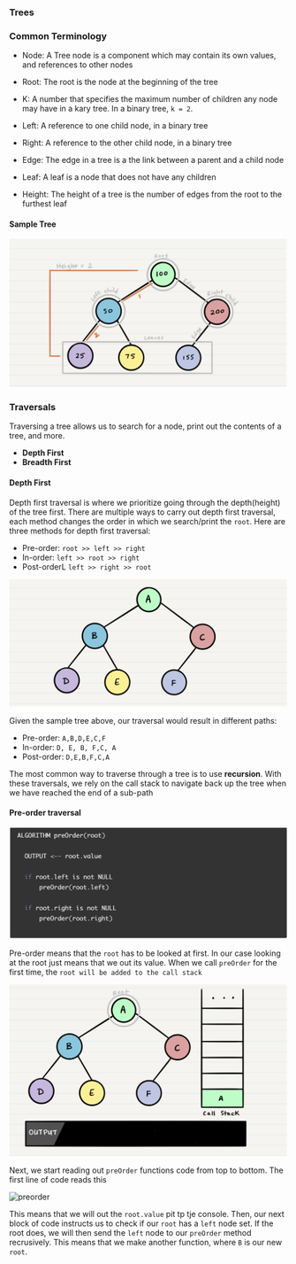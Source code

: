 ### Trees

### Common Terminology

- Node: A Tree node is a component which may contain its own values, and references to other nodes

- Root: The root is the node at the beginning of the tree

- K: A number that specifies the maximum number of children any node may have in a kary tree. In a binary tree, `k = 2`.

- Left: A reference to one child node, in a binary tree

- Right: A reference to the other child node, in a binary tree

- Edge: The edge in a tree is a the link between a parent and a child node

- Leaf: A leaf is a node that does not have any children

- Height: The height of a tree is the number of edges from the root to the furthest leaf

#### Sample Tree

![Sample Tree](/401-notes/assets/sampletree.png)

### Traversals

Traversing a tree allows us to search for a node, print out the contents of a tree, and more.

- **Depth First**
- **Breadth First**

#### Depth First

Depth first traversal is where we prioritize going through the depth(height) of the tree first. There are multiple ways to carry out depth first traversal, each method changes the order in which we search/print the `root`. Here are three methods for depth first traversal:

- Pre-order: `root >> left >> right`
- In-order: `left >> root >> right`
- Post-orderL `left >> right >> root`

![Example Tree](/401-notes/assets/example.png)


Given the sample tree above, our traversal would result in different paths:

- Pre-order: `A,B,D,E,C,F`
- In-order: `D, E, B, F,C, A`
- Post-order: `D,E,B,F,C,A`


The most common way to traverse through a tree is to use **recursion**. With these traversals, we rely on the call stack to navigate back up the tree when we have reached the end of a sub-path

#### Pre-order traversal

![preorder](/401-notes/assets/pre.png) 


Pre-order means that the `root` has to be looked at first. In our case looking at the root just means that we out its value. When we call `preOrder` for the first time, the `root will be added to the call stack`


![preorder](/401-notes/assets/pre2.png) 

Next, we start reading out `preOrder` functions code from top to bottom. The first line of code reads this 

![preorder](/401-notes/assets/pre3.png) 

This means that we will out the `root.value` pit tp tje console. Then, our next block of code instructs us to check if our `root` has a `left` node set. If the root does, we will then send the `left` node to our `preOrder` method recrusively. This means that we make another function, where `B` is our new `root`.